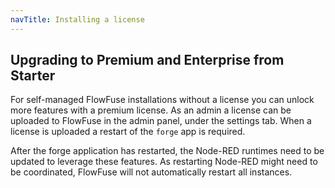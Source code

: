 ```yaml
---
navTitle: Installing a license
---
```


## Upgrading to Premium and Enterprise from Starter

For self-managed FlowFuse installations without a license you can unlock more
features with a premium license. As an admin a license can be uploaded to
FlowFuse in the admin panel, under the settings tab. When a license is uploaded
a restart of the `forge` app is required.

After the forge application has restarted, the Node-RED runtimes need to be
updated to leverage these features. As restarting Node-RED might need to be
coordinated, FlowFuse will not automatically restart all instances.
